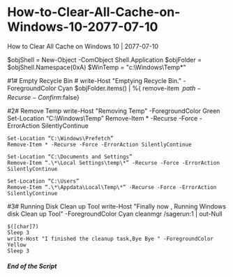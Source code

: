 # How-to-Clear-All-Cache-on-Windows-10-2077-07-10
How to Clear All Cache on Windows 10 | 2077-07-10

$objShell = New-Object -ComObject Shell.Application
	$objFolder = $objShell.Namespace(0xA)
	$WinTemp = "c:\Windows\Temp\*"
	
#1#	Empty Recycle Bin #
	write-Host "Emptying Recycle Bin." -ForegroundColor Cyan 
	$objFolder.items() | %{ remove-item $_.path -Recurse -Confirm:$false}
	
#2# Remove Temp
	write-Host "Removing Temp" -ForegroundColor Green
    Set-Location “C:\Windows\Temp”
	Remove-Item * -Recurse -Force -ErrorAction SilentlyContinue

    Set-Location “C:\Windows\Prefetch”
    Remove-Item * -Recurse -Force -ErrorAction SilentlyContinue

    Set-Location “C:\Documents and Settings”
    Remove-Item “.\*\Local Settings\temp\*” -Recurse -Force -ErrorAction SilentlyContinue

    Set-Location “C:\Users”
    Remove-Item “.\*\Appdata\Local\Temp\*” -Recurse -Force -ErrorAction SilentlyContinue
	
#3# Running Disk Clean up Tool 
	write-Host "Finally now , Running Windows disk Clean up Tool" -ForegroundColor Cyan
	cleanmgr /sagerun:1 | out-Null 
	
	$([char]7)
	Sleep 3
	write-Host "I finished the cleanup task,Bye Bye " -ForegroundColor Yellow 
	Sleep 3
##### End of the Script ##### 
